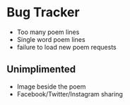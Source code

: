 Bug Tracker
===
- Too many poem lines
- Single word poem lines
- failure to load new poem requests

Unimplimented
---
- Image beside the poem
- Facebook/Twitter/Instagram sharing
